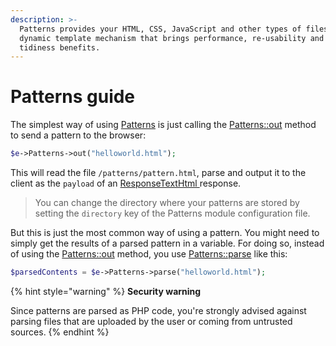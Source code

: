 ```yaml
---
description: >-
  Patterns provides your HTML, CSS, JavaScript and other types of files with a
  dynamic template mechanism that brings performance, re-usability and code
  tidiness benefits.
---
```


# Patterns guide

The simplest way of using [Patterns](../../architecture/patterns.md) is just calling the [Patterns::out](../../reference/core-modules/patterns/#out-patternname-setup-code) method to send a pattern to the browser:

```php
$e->Patterns->out("helloworld.html");
```

This will read the file `/patterns/pattern.html`, parse and output it to the client as the `payload` of an [ResponseTextHtml ](../../reference/core-classes/response.md)response.

> You can change the directory where your patterns are stored by setting the `directory` key of the Patterns module configuration file.

But this is just the most common way of using a pattern. You might need to simply get the results of a parsed pattern in a variable. For doing so, instead of using the [Patterns::out](../../reference/core-modules/patterns/methods.md#out) method, you use [Patterns::parse](../../reference/core-modules/patterns/methods.md#parse) like this:

```php
$parsedContents = $e->Patterns->parse("helloworld.html");
```

{% hint style="warning" %}
**Security warning**

Since patterns are parsed as PHP code, you're strongly advised against parsing files that are uploaded by the user or coming from untrusted sources.
{% endhint %}

